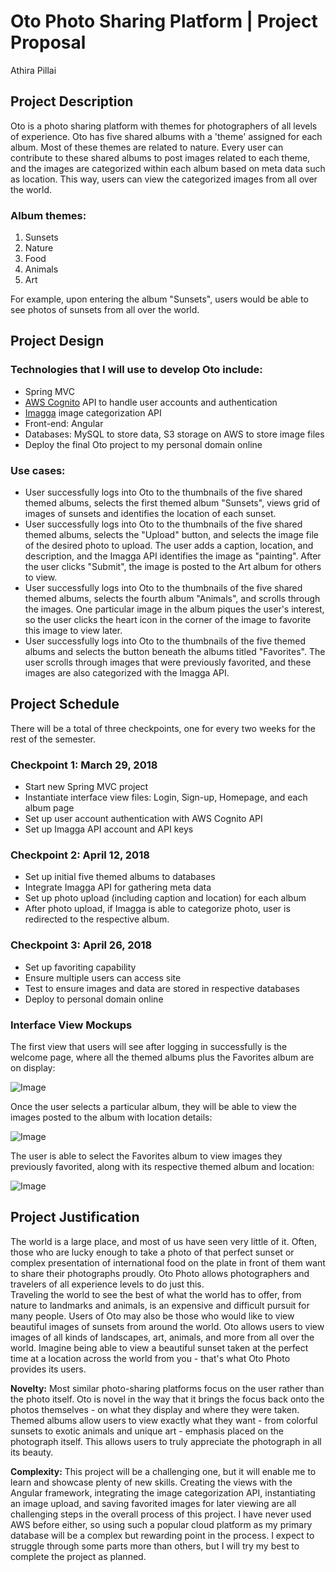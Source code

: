 # Oto Photo Sharing Platform | Project Proposal
Athira Pillai

## **Project Description**
Oto is a photo sharing platform with themes for photographers of all levels of experience. Oto has five shared albums with a 'theme' assigned for each album. Most of these themes are related to nature. Every user can contribute to these shared albums to post images related to each theme, and the images are categorized within each album based on meta data such as location. This way, users can view the categorized images from all over the world.

### Album themes:
1. Sunsets
2. Nature
3. Food
4. Animals
5. Art

For example, upon entering the album "Sunsets", users would be able to see photos of sunsets from all over the world. 

## **Project Design**

### Technologies that I will use to develop Oto include:
- Spring MVC
- [AWS Cognito](https://aws.amazon.com/cognito/) API to handle user accounts and authentication
- [Imagga](https://imagga.com/) image categorization API 
- Front-end: Angular
- Databases: MySQL to store data, S3 storage on AWS to store image files
- Deploy the final Oto project to my personal domain online

### Use cases:
- User successfully logs into Oto to the thumbnails of the five shared themed albums, selects the first themed album "Sunsets", views grid of images of sunsets and identifies the location of each sunset. 
- User successfully logs into Oto to the thumbnails of the five shared themed albums, selects the "Upload" button, and selects the image file of the desired photo to upload. The user adds a caption, location, and description, and the Imagga API identifies the image as "painting". After the user clicks "Submit", the image is posted to the Art album for others to view.
- User successfully logs into Oto to the thumbnails of the five shared themed albums, selects the fourth album "Animals", and scrolls through the images. One particular image in the album piques the user's interest, so the user clicks the heart icon in the corner of the image to favorite this image to view later. 
- User successfully logs into Oto to the thumbnails of the five themed albums and selects the button beneath the albums titled "Favorites". The user scrolls through images that were previously favorited, and these images are also categorized with the Imagga API. 

## **Project Schedule**
There will be a total of three checkpoints, one for every two weeks for the rest of the semester.

### Checkpoint 1: March 29, 2018
- Start new Spring MVC project
- Instantiate interface view files: Login, Sign-up, Homepage, and each album page
- Set up user account authentication with AWS Cognito API
- Set up Imagga API account and API keys

### Checkpoint 2: April 12, 2018
- Set up initial five themed albums to databases
- Integrate Imagga API for gathering meta data
- Set up photo upload (including caption and location) for each album
- After photo upload, if Imagga is able to categorize photo, user is redirected to the respective album.

### Checkpoint 3: April 26, 2018
- Set up favoriting capability
- Ensure multiple users can access site
- Test to ensure images and data are stored in respective databases
- Deploy to personal domain online


### Interface View Mockups
The first view that users will see after logging in successfully is the welcome page, where all the themed albums plus the Favorites album are on display:

![Image](https://raw.githubusercontent.com/athirapillai/OTO-Photo/master/assets/mockup1.png)

Once the user selects a particular album, they will be able to view the images posted to the album with location details:

![Image](https://raw.githubusercontent.com/athirapillai/OTO-Photo/master/assets/mockup2.png)

The user is able to select the Favorites album to view images they previously favorited, along with its respective themed album and location:

![Image](https://raw.githubusercontent.com/athirapillai/OTO-Photo/master/assets/mockup3.png)


## **Project Justification**
The world is a large place, and most of us have seen very little of it. Often, those who are lucky enough to take a photo of that perfect sunset or complex presentation of international food on the plate in front of them want to share their photographs proudly. Oto Photo allows photographers and travelers of all experience levels to do just this.  
Traveling the world to see the best of what the world has to offer, from nature to landmarks and animals, is an expensive and difficult pursuit for many people. Users of Oto may also be those who would like to view beautiful images of sunsets from around the world. Oto allows users to view images of all kinds of landscapes, art, animals, and more from all over the world. Imagine being able to view a beautiful sunset taken at the perfect time at a location across the world from you - that's what Oto Photo provides its users. 

**Novelty:** Most similar photo-sharing platforms focus on the user rather than the photo itself. Oto is novel in the way that it brings the focus back onto the photos themselves - on what they display and where they were taken. Themed albums allow users to view exactly what they want - from colorful sunsets to exotic animals and unique art - emphasis placed on the photograph itself. This allows users to truly appreciate the photograph in all its beauty. 

**Complexity:** This project will be a challenging one, but it will enable me to learn and showcase plenty of new skills. Creating the views with the Angular framework, integrating the image categorization API, instantiating an image upload, and saving favorited images for later viewing are all challenging steps in the overall process of this project. I have never used AWS before either, so using such a popular cloud platform as my primary database will be a complex but rewarding point in the process. I expect to struggle through some parts more than others, but I will try my best to complete the project as planned. 
